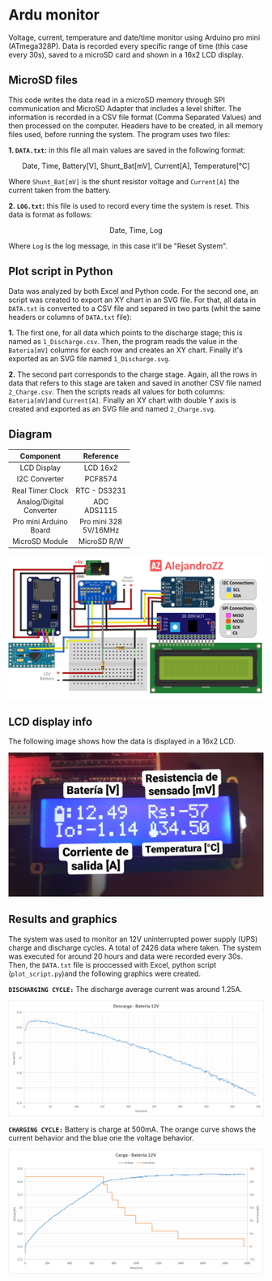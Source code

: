 # Ardu monitor

Voltage, current, temperature and date/time monitor using Arduino pro mini (ATmega328P). Data is recorded every specific range of time (this case every 30s), saved to a microSD card and shown in a 16x2 LCD display.

## MicroSD files

This code writes the data read in a microSD memory through SPI communication and MicroSD Adapter that includes a level shifter. The information is recorded in a CSV  file format (Comma Separated Values) and then processed on the computer. Headers have to be created, in all memory files used, before running the system. The program uses two files: 

**1. `DATA.txt`:** in this file all main values are saved in the following format: 

  <p align="center">
    Date, Time, Battery[V], Shunt_Bat[mV], Current[A], Temperature[°C]
  </p>
  
Where `Shunt_Bat[mV]` is the shunt resistor voltage and `Current[A]` the current taken from the battery.

**2. `LOG.txt`:** this file is used to record every time the system is reset. This data is format as follows: 

  <p align="center">
    Date, Time, Log
  </p>

Where `Log` is the log message, in this case it'll be "Reset System".

## Plot script in Python

Data was analyzed by both Excel and Python code. For the second one, an script was created to export an XY chart in an SVG file. For that, all data in `DATA.txt` is converted to a CSV file and separed in two parts (whit the same headers or columns of `DATA.txt` file): 

**1.** The first one, for all data which points to the discharge stage; this is named as `1_Discharge.csv`. Then, the program reads the value in the `Bateria[mV]` columns for each row and creates an XY chart. Finally it's exported as an SVG file named `1_Discharge.svg`.

**2.** The second part corresponds to the charge stage. Again, all the rows in data that refers to this stage are taken and saved in another CSV file named `2_Charge.csv`. Then the scripts reads all values for both columns: `Bateria[mV]`and `Current[A]`. Finally an XY chart with double Y axis is created and exported as an SVG file and named `2_Charge.svg`.

## Diagram

|           Component          |         Reference        |
|:----------------------------:|:------------------------:|
|          LCD Display         |         LCD 16x2         |
|         I2C Converter        |          PCF8574         |
|       Real Timer Clock       |       RTC - DS3231       |
| Analog/Digital <br>Converter |      ADC <br>ADS1115     |
|   Pro mini Arduino<br>Board  | Pro mini 328<br>5V/16MHz |
|        MicroSD Module        |        MicroSD R/W       |

![alt text](https://github.com/Alejandro-ZZ/arduino-monitor/blob/master/Connections.JPG)

## LCD display info

The following image shows how the data is displayed in a 16x2 LCD.

![alt text](https://github.com/Alejandro-ZZ/arduino-monitor/blob/master/LCD_Data.jpg)

## Results and graphics

The system was used to monitor an 12V uninterrupted power supply (UPS) charge and discharge cycles. A total of 2426 data where taken. The system was executed for around 20 hours and data were recorded every 30s. Then, the `DATA.txt` file is proccessed with Excel, python script (`plot_script.py`)and the following graphics were created. 

**`DISCHARGING CYCLE:`** The discharge average current was around 1.25A.

![alt text](https://github.com/Alejandro-ZZ/arduino-monitor/blob/master/Descarga_Bateria_12V.png)


**`CHARGING CYCLE:`** Battery is charge at 500mA. The orange curve shows the current behavior and the blue one the voltage behavior.

![alt text](https://github.com/Alejandro-ZZ/arduino-monitor/blob/master/Carga_Bateria_12V.png)
